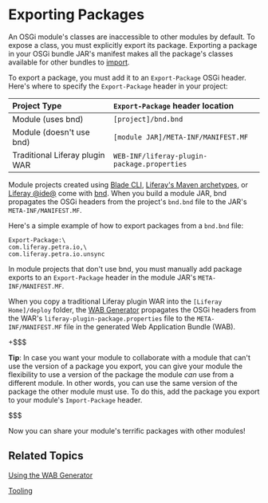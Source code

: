 # Exporting Packages [](id=exporting-packages)

An OSGi module's classes are inaccessible to other modules by default.
To expose a class, you must explicitly export its package.
Exporting a package in your OSGi bundle JAR's manifest makes all the
package's classes available for other bundles to
[import](/develop/tutorials/-/knowledge_base/7-0/importing-packages).

To export a package, you must add it to an `Export-Package` OSGi header. Here's
where to specify the `Export-Package` header in your project:

 Project Type | `Export-Package` header location |
 :----------- | :------------------------------- |
 Module (uses bnd)     | `[project]/bnd.bnd` |
 Module (doesn't use bnd) | `[module JAR]/META-INF/MANIFEST.MF` |
 Traditional Liferay plugin WAR | `WEB-INF/liferay-plugin-package.properties` |

Module projects created using
[Blade CLI](/develop/tutorials/-/knowledge_base/7-0/blade-cli),
[Liferay's Maven archetypes](/develop/tutorials/-/knowledge_base/7-0/maven),
or
[Liferay @ide@](/develop/tutorials/-/knowledge_base/7-0/liferay-ide)
come with
[bnd](http://bnd.bndtools.org/).
When you build a module JAR, bnd propagates the OSGi headers from the project's
`bnd.bnd` file to the JAR's `META-INF/MANIFEST.MF`.  

Here's a simple example of how to export packages from a `bnd.bnd` file:

    Export-Package:\
	com.liferay.petra.io,\
	com.liferay.petra.io.unsync

In module projects that don't use bnd, you must manually add package exports to
an `Export-Package` header in the module JAR's `META-INF/MANIFEST.MF`. 

When you copy a traditional Liferay plugin WAR into the `[Liferay Home]/deploy`
folder, the
[WAB Generator](/develop/tutorials/-/knowledge_base/7-0/using-the-wab-generator)
propagates the OSGi headers from the WAR's `liferay-plugin-package.properties`
file to the `META-INF/MANIFEST.MF` file in the generated Web Application Bundle (WAB). 

+$$$

**Tip**: In case you want your module to collaborate with a module that can't
use the version of a package you export, you can give your module the
flexibility to use a version of the package the module *can* use from a
different module. In other words, you can use the same version of the package
the other module must use. To do this, add the package you export to your
module's `Import-Package` header. 

$$$

Now you can share your module's terrific packages with other modules! 

## Related Topics [](id=related-topics)

[Using the WAB Generator](/develop/tutorials/-/knowledge_base/7-0/using-the-wab-generator)

[Tooling](/develop/tutorials/-/knowledge_base/7-0/tooling)
